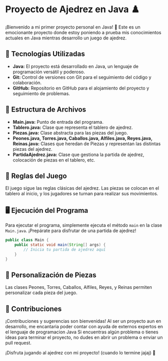# Proyecto de Ajedrez en Java ♟️

¡Bienvenido a mi primer proyecto personal en Java! 👋 Este es un emocionante proyecto donde estoy poniendo a prueba mis conocimientos actuales en Java mientras desarrollo un juego de ajedrez.

## 🚀 Tecnologías Utilizadas

- **Java:** El proyecto está desarrollado en Java, un lenguaje de programación versátil y poderoso.
- **Git:** Control de versiones con Git para el seguimiento del código y colaboración.
- **GitHub:** Repositorio en GitHub para el alojamiento del proyecto y seguimiento de problemas.

## 📂 Estructura de Archivos

- **Main.java:** Punto de entrada del programa.
- **Tablero.java:** Clase que representa el tablero de ajedrez.
- **Piezas.java:** Clase abstracta para las piezas del juego.
- **Peones.java, Torres.java, Caballos.java, Alfiles.java, Reyes.java, Reinas.java:** Clases que heredan de Piezas y representan las distintas piezas del ajedrez.
- **PartidaAjedrez.java:** Clase que gestiona la partida de ajedrez, colocación de piezas en el tablero, etc.

## 🎲 Reglas del Juego

El juego sigue las reglas clásicas del ajedrez. Las piezas se colocan en el tablero al inicio, y los jugadores se turnan para realizar sus movimientos.

## 🖥️ Ejecución del Programa

Para ejecutar el programa, simplemente ejecuta el método `main` en la clase `Main.java`. ¡Prepárate para disfrutar de una partida de ajedrez!

```java
public class Main {
    public static void main(String[] args) {
        // Inicia tu partida de ajedrez aquí
    }
}
```

## 🧩 Personalización de Piezas

Las clases Peones, Torres, Caballos, Alfiles, Reyes, y Reinas permiten personalizar cada pieza del juego.

## 🤝 Contribuciones

¡Contribuciones y sugerencias son bienvenidas! Al ser un proyecto aun en desarrollo, me encantaria poder contar
con ayuda de externos expertos en el lenguaje de programacion Java Si encuentras algún problema o tienes ideas para terminar el proyecto,
no dudes en abrir un problema o enviar un pull request.

¡Disfruta jugando al ajedrez con mi proyecto! (cuando lo termine jajaj) 🎉
